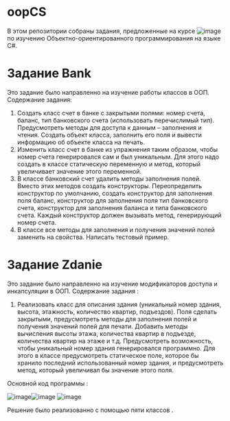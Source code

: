 # oopCS

В этом репозитории собраны задания, предложенные на курсе ![image](https://user-images.githubusercontent.com/87894035/151812209-e8457968-fd43-4d1e-bceb-07cac0335db6.png) по изучению Объектно-ориентированного программирования на языке C#.


# Задание Bank
Это задание было направленно на изучение работы классов в ООП.
Содержание задания:
1. Создать класс счет в банке с закрытыми полями: номер счета, баланс, тип банковского счета (использовать перечислимый тип). Предусмотреть методы для доступа к данным – заполнения и чтения. Создать объект класса, заполнить его поля и вывести информацию об объекте класса на печать.
2. Изменить класс счет в банке из упражнения таким образом, чтобы номер счета генерировался сам и был уникальным. Для этого надо создать в классе статическую переменную и метод, который увеличивает значение этого переменной.
3. В классе банковский счет удалить методы заполнения полей. Вместо этих методов создать конструкторы. Переопределить конструктор по умолчанию, создать конструктор для заполнения поля баланс, конструктор для заполнения поля тип банковского счета, конструктор для заполнения баланса и типа банковского счета. Каждый конструктор должен вызывать метод, генерирующий номер счета.
4. В классе все методы для заполнения и получения значений полей заменить на свойства. Написать тестовый пример.
# Задание Zdanie
Это задание было направленно на изучение модификаторов доступа и инкапсуляции в ООП.
Содержание задания : 
1. Реализовать класс для описания здания (уникальный номер здания, высота, этажность, количество квартир, подъездов). Поля сделать закрытыми, предусмотреть методы для заполнения полей и получения значений полей для печати. Добавить методы вычисления высоты этажа, количества квартир в подъезде, количества квартир на этаже и т.д. Предусмотреть возможность, чтобы уникальный номер здания генерировался программно. Для этого в классе предусмотреть статическое поле, которое бы хранило последний использованный номер здания, и предусмотреть метод, который увеличивал бы значение этого поля.

Основной код программы :

![image](https://user-images.githubusercontent.com/87894035/152641787-d742fcd2-0067-4d58-9e96-7de494512600.png)![image](https://user-images.githubusercontent.com/87894035/152641819-16613b61-61fc-4ade-8221-72ea0a18dac7.png)
![image](https://user-images.githubusercontent.com/87894035/152641831-61b5a600-aa4c-409c-8341-97c008feadb9.png)

Решение было реализованно с помощью пяти классов .
